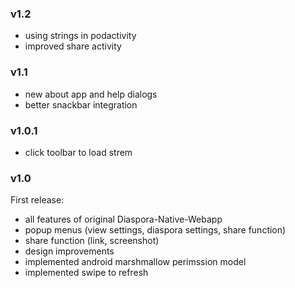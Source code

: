 ### v1.2
- using strings in podactivity
- improved share activity

### v1.1
- new about app and help dialogs
- better snackbar integration

### v1.0.1
- click toolbar to load strem

### v1.0

First release:
- all features of original Diaspora-Native-Webapp
- popup menus (view settings, diaspora settings, share function)
- share function (link, screenshot)
- design improvements
- implemented android marshmallow perimssion model
- implemented swipe to refresh

